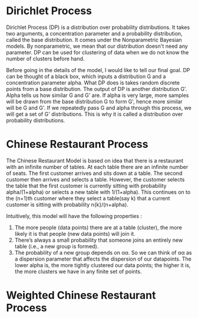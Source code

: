 # Dirichlet Process

Dirichlet Process (DP) is a distribution over probability distributions. It takes two arguments, a concentration parameter and a probability distribution, called the base distribution. It comes under the Nonparametric Bayesian models. By nonparametric, we mean that our distribution doesn't need any parameter. DP can be used for clustering of data when we do not know the number of clusters before hand. 

Before going in the details of the model, I would like to tell our final goal. DP can be thought of a black box, which inputs a distribution G and a concentration parameter alpha. What DP does is takes random discrete points from a base distribution. The output of DP is another distribution G'. Alpha tells us how similar G and G' are.  If alpha is very large, more samples will be drawn from the base distribution G to form G', hence more similar will be G and G'. If we repeatedly pass G and alpha through this process, we will get a set of G' distributions. This is why it is called a distribution over probability distributions.

# Chinese Restaurant Process

The Chinese Restaurant Model is based on idea that there is a restaurant with an infinite number of tables. At each table there are an infinite number of seats. The first customer arrives and sits down at a table.  The second customer then arrives and selects a table. However, the customer selects the table that the first customer is currently sitting with probability alpha/(1+alpha) or selects a new table with 1/(1+alpha). This continues on to the (n+1)th customer where they select a table(say k) that a current customer is sitting with probability n{k}/(n+alpha).

Intuitively, this model will have the following properties :

1) The more people (data points) there are at a table (cluster), the more likely it is that people (new data points) will join it. 
2) There’s always a small probability that someone joins an entirely new table (i.e., a new group is formed).
3) The probability of a new group depends on αα. So we can think of αα as a dispersion parameter that affects the dispersion of our datapoints. The lower alpha is, the more tightly clustered our data points; the higher it is, the more clusters we have in any finite set of points.



# Weighted Chinese Restaurant Process
